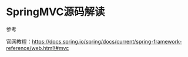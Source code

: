 # SpringMVC源码解读





参考

官网教程：https://docs.spring.io/spring/docs/current/spring-framework-reference/web.html\#mvc



